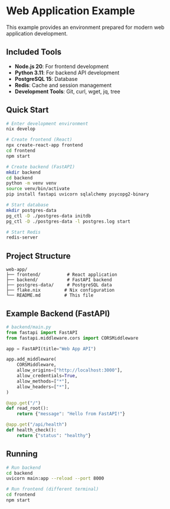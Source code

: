 # Web Application Example

This example provides an environment prepared for modern web application development.

## Included Tools

- **Node.js 20**: For frontend development
- **Python 3.11**: For backend API development
- **PostgreSQL 15**: Database
- **Redis**: Cache and session management
- **Development Tools**: Git, curl, wget, jq, tree

## Quick Start

```bash
# Enter development environment
nix develop

# Create frontend (React)
npx create-react-app frontend
cd frontend
npm start

# Create backend (FastAPI)
mkdir backend
cd backend
python -m venv venv
source venv/bin/activate
pip install fastapi uvicorn sqlalchemy psycopg2-binary

# Start database
mkdir postgres-data
pg_ctl -D ./postgres-data initdb
pg_ctl -D ./postgres-data -l postgres.log start

# Start Redis
redis-server
```

## Project Structure

```
web-app/
├── frontend/          # React application
├── backend/           # FastAPI backend
├── postgres-data/     # PostgreSQL data
├── flake.nix         # Nix configuration
└── README.md         # This file
```

## Example Backend (FastAPI)

```python
# backend/main.py
from fastapi import FastAPI
from fastapi.middleware.cors import CORSMiddleware

app = FastAPI(title="Web App API")

app.add_middleware(
    CORSMiddleware,
    allow_origins=["http://localhost:3000"],
    allow_credentials=True,
    allow_methods=["*"],
    allow_headers=["*"],
)

@app.get("/")
def read_root():
    return {"message": "Hello from FastAPI!"}

@app.get("/api/health")
def health_check():
    return {"status": "healthy"}
```

## Running

```bash
# Run backend
cd backend
uvicorn main:app --reload --port 8000

# Run frontend (different terminal)
cd frontend
npm start
```